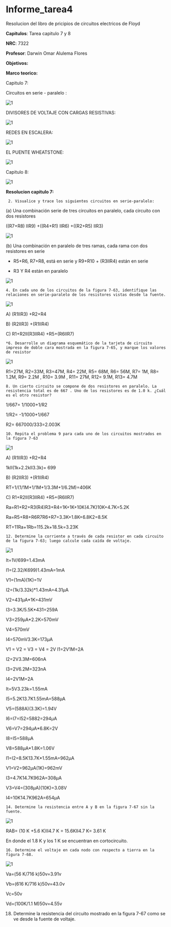# Informe_tarea4
Resolucion del libro de pricipios de circuitos electricos de Floyd

**Capitulos**: Tarea capitulo 7 y 8

**NRC**: 7322

**Profesor**: Darwin Omar Alulema Flores

**Objetivos:** 

**Marco teorico:** 

Capitulo 7:

Circuitos en serie - paralelo :

![1](https://github.com/mrvillegas/Informe_tarea4/blob/main/Circuitos%20en%20serie%20-%20paralelo%20-%20P%C3%A1gina%201.png)

DIVISORES DE VOLTAJE CON CARGAS RESISTIVAS:

![1](https://github.com/mrvillegas/Informe_tarea4/blob/main/Circuitos%20en%20serie%20-%20paralelo%20-%20P%C3%A1gina%202%20(1).png)

REDES EN ESCALERA:

![1](https://github.com/mrvillegas/Informe_tarea4/blob/main/Circuitos%20en%20serie%20-%20paralelo%20-%20P%C3%A1gina%203%20(1).png)

EL PUENTE WHEATSTONE:

![1](https://github.com/mrvillegas/Informe_tarea4/blob/main/Circuitos%20en%20serie%20-%20paralelo%20-%20P%C3%A1gina%204%20(1).png)

Capitulo 8:

![1](https://github.com/mrvillegas/Informe_tarea4/blob/main/Circuitos%20en%20serie%20-%20paralelo%20-%20P%C3%A1gina%205.png)

 **Resolucion capitulo 7:**
 
     2. Visualice y trace los siguientes circuitos en serie-paralelo: 
     
(a) Una combinación serie de tres circuitos en paralelo, cada circuito con dos resistores
 
((R7+R8) IIR9) +((R4+R1) IIR6) +((R2+R5) IIR3)
 
![1](https://github.com/mrvillegas/Informe_tarea4/blob/main/1.PNG)
 
(b) Una combinación en paralelo de tres ramas, cada rama con dos resistores en serie 
 
-   R5+R6, R7+R8, está en serie y R9+R10 + (R3IIR4) están en serie

-   R3 Y R4 están en paralelo

![1](https://github.com/mrvillegas/Informe_tarea4/blob/main/2.PNG)

    4. En cada uno de los circuitos de la figura 7-63, identifique las relaciones en serie-paralelo de los resistores vistas desde la fuente.
    
![1](https://github.com/mrvillegas/Informe_tarea4/blob/main/3.PNG)

A) (R1IIR3) +R2+R4

B) (R2IIR3) +(R1IIR4)

C) R1+R2II(R3IIR4) +R5+(R6IIR7)

    *6. Desarrolle un diagrama esquemático de la tarjeta de circuito impreso de doble cara mostrada en la figura 7-65, y marque los valores de resistor

![1](https://github.com/mrvillegas/Informe_tarea4/blob/main/4.PNG)

R1=27M, R2=33M, R3=47M, R4= 22M, R5= 68M, R6= 56M, R7= 1M, R8= 1.2M, R9= 2.2M , R10= 3.9M , R11= 27M, R12= 9.1M, R13= 4.7M

    8. Un cierto circuito se compone de dos resistores en paralelo. La resistencia total es de 667 . Uno de los resistores es de 1.0 k. ¿Cuál es el otro resistor?

1/667= 1/1000+1/R2

1/R2= -1/1000+1/667

R2= 667000/333=2.003K

    10. Repita el problema 9 para cada uno de los circuitos mostrados en la figura 7-63

![1](https://github.com/mrvillegas/Informe_tarea4/blob/main/5.PNG)

A) (R1IIR3) +R2+R4

1kII(1k+2.2kII3.3k)= 699

B) (R2IIR3) +(R1IIR4)

RT=1/(1/1M+1/1M+1/3.3M+1/6.2M)=406K

C) R1+R2II(R3IIR4) +R5+(R6IIR7)

Ra=R1+R2+R3(R4)R3+R4=1K+1K+10K(4.7K)10K+4.7K=5.2K

Ra=R5+R8+R6R7R6+R7=3.3K+1.8K+6.8K2=8.5K

RT=11Ra+1Rb=115.2k+18.5k=3.23K

    12. Determine la corriente a través de cada resistor en cada circuito de la figura 7-63; luego calcule cada caída de voltaje.

![1](https://github.com/mrvillegas/Informe_tarea4/blob/main/6.PNG)

It=1V/699=1.43mA

I1=(2.32/K699)1.43mA=1mA

V1=(1mA)(1K)=1V

I2=(1k/3.32k)*1.43mA=4.31μA

V2=431μA*1K=431mV

I3=3.3K/5.5K*431=259A

V3=259μA*2.2K=570mV

V4=570mV

I4=570mV3.3K=173μA

V1 = V2 = V3 = V4 = 2V
I1=2V1M=2A

I2=2V3.3M=606nA

I3=2V6.2M=323nA

I4=2V1M=2A

It=5V3.23k=1.55mA

I5=5.2K13.7K1.55mA=588μA

V5=(588A)(3.3K)=1.94V

I6=I7=I52=5882=294μA

V6=V7=294μA*6.8K=2V

I8=I5=588μA

V8=588μA*1.8K=1.06V

I1=I2=8.5K13.7K*1.55mA=962μA

V1=V2=962μA(1K)=962mV

I3=4.7K14.7K962A=308μA

V3=V4=(308μA)(10K)=3.08V

I4=10K14.7K962A=654μA

    14. Determine la resistencia entre A y B en la figura 7-67 sin la fuente.
    
![1](https://github.com/mrvillegas/Informe_tarea4/blob/main/7.PNG)

RAB= (10 K +5.6 K)II4.7 K = 15.6KII4.7 K= 3.61 K

En donde el 1.8 K y los 1 K se encuentran en cortocircuito.

    16. Determine el voltaje en cada nodo con respecto a tierra en la figura 7-68.
    
![1](https://github.com/mrvillegas/Informe_tarea4/blob/main/8.PNG)

Va=(56 K/716 k)50v=3.91v

Vb=(616 K/716 k)50v=43.0v

Vc=50v

Vd=(100K/1.1 M)50v=4.55v

    


 
 18. Determine la resistencia del circuito mostrado en la figura 7-67 como se ve desde la fuente de voltaje.
 
 
